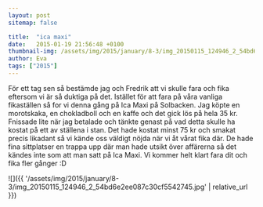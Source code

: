```yaml
---
layout: post
sitemap: false

title:  "ica maxi"
date:   2015-01-19 21:56:48 +0100
thumbnail-img: /assets/img/2015/january/8-3/img_20150115_124946_2_54bd6e2ee087c30cf5542745.jpg
author: Eva
tags: ["2015"]
---
```


För ett tag sen så bestämde jag och Fredrik att vi skulle fara och fika eftersom vi är så duktiga på det. Istället för att fara på våra vanliga fikaställen så for vi denna gång på Ica Maxi på Solbacken. Jag köpte en morotskaka, en chokladboll och en kaffe och det gick lös på hela 35 kr. Fnissade lite när jag betalade och tänkte genast på vad detta skulle ha kostat på ett av ställena i stan. Det hade kostat minst 75 kr och smakat precis likadant så vi kände oss väldigt nöjda när vi åt vårat fika där. De hade fina sittplatser en trappa upp där man hade utsikt över affärerna så det kändes inte som att man satt på Ica Maxi. Vi kommer helt klart fara dit och fika fler gånger :D

![]({{ '/assets/img/2015/january/8-3/img_20150115_124946_2_54bd6e2ee087c30cf5542745.jpg'  | relative_url }})

